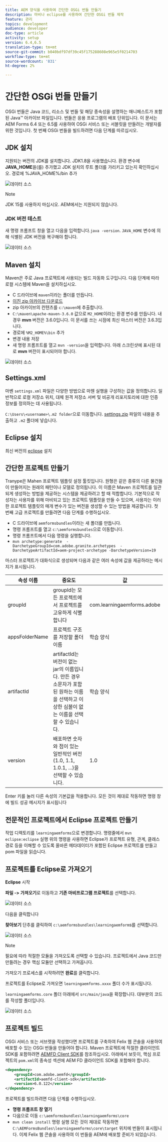 ```yaml
---
title: AEM 양식을 사용하여 간단한 OSGi 번들 만들기
description: 마비나 eclipse를 사용하여 간단한 OSGi 번들 제작
feature: 관리
topics: development
audience: developer
doc-type: article
activity: setup
version: 6.4,6.5
translation-type: tm+mt
source-git-commit: b040bdf97df39c45f175288608e965e5f0214703
workflow-type: tm+mt
source-wordcount: '831'
ht-degree: 2%

---
```



# 간단한 OSGi 번들 만들기

OSGi 번들은 Java 코드, 리소스 및 번들 및 해당 종속성을 설명하는 매니페스트가 포함된 Java™ 아카이브 파일입니다. 번들은 응용 프로그램의 배포 단위입니다. 이 문서는 AEM Forms 6.4 또는 6.5를 사용하여 OSGi 서비스 또는 서블릿을 만들려는 개발자를 위한 것입니다. 첫 번째 OSGi 번들을 빌드하려면 다음 단계를 따르십시오.


## JDK 설치

지원되는 버전의 JDK를 설치합니다. JDK1.8을 사용했습니다. 환경 변수에 **JAVA_HOME**을(를) 추가했고 JDK 설치의 루트 폴더를 가리키고 있는지 확인하십시오.
경로에 %JAVA_HOME%/bin 추가

![데이터 소스](assets/java-home.JPG)

>[!NOTE]
> JDK 15를 사용하지 마십시오. AEM에서는 지원되지 않습니다.

### JDK 버전 테스트

새 명령 프롬프트 창을 열고 다음을 입력합니다.`java -version`. `JAVA_HOME` 변수에 의해 식별된 JDK 버전을 복구해야 합니다.

![데이터 소스](assets/java-version.JPG)

## Maven 설치

Maven은 주로 Java 프로젝트에 사용되는 빌드 자동화 도구입니다. 다음 단계에 따라 로컬 시스템에 Maven을 설치하십시오.

* C 드라이브에 `maven`이라는 폴더를 만듭니다.
* [이진 zip 아카이브 다운로드](http://maven.apache.org/download.cgi)
* zip 아카이브의 컨텐츠를 `c:\maven`에 추출합니다.
* `C:\maven\apache-maven-3.6.0` 값으로 `M2_HOME`이라는 환경 변수를 만듭니다. 내 경우 **mvn** 버전은 3.6.0입니다. 이 문서를 쓰는 시점에 최신 마스터 버전은 3.6.3입니다.
* 경로에 `%M2_HOME%\bin` 추가
* 변경 내용 저장
* 새 명령 프롬프트를 열고 `mvn -version`을 입력합니다. 아래 스크린샷에 표시된 대로 **mvn** 버전이 표시되어야 합니다.

![데이터 소스](assets/mvn-version.JPG)

## Settings.xml

마벤 `settings.xml` 파일은 다양한 방법으로 마웬 실행을 구성하는 값을 정의합니다. 일반적으로 로컬 저장소 위치, 대체 원격 저장소 서버 및 비공개 리포지토리에 대한 인증 정보를 정의하는 데 사용됩니다.

`C:\Users\<username>\.m2 folder`으로 이동합니다.
[settings.zip](assets/settings.zip) 파일의 내용을 추출하고 `.m2` 폴더에 넣습니다.

## Eclipse 설치

최신 버전의 [eclipse](https://www.eclipse.org/downloads/) 설치

## 간단한 프로젝트 만들기

Tranype은 Mahen 프로젝트 템플릿 설정 툴킷입니다. 원형은 같은 종류의 다른 물건들이 만들어지는 원래의 패턴이나 모델로 정의됩니다. 이 이름은 Maven 프로젝트를 일관되게 생성하는 방법을 제공하는 시스템을 제공하려고 할 때 적합합니다. 기본적으로 작성자는 사용자를 위해 마비되고 있는 프로젝트 템플릿을 만들 수 있으며, 사용자는 이러한 프로젝트 템플릿의 매개 변수가 있는 버전을 생성할 수 있는 방법을 제공합니다.
첫 번째 고급 프로젝트를 만들려면 다음 단계를 수행하십시오.

* C 드라이브에 `aemformsbundles`이라는 새 폴더를 만듭니다.
* 명령 프롬프트를 열고 `c:\aemformsbundles`으로 이동합니다.
* 명령 프롬프트에서 다음 명령을 실행합니다.
* `mvn archetype:generate  -DarchetypeGroupId=com.adobe.granite.archetypes  -DarchetypeArtifactId=aem-project-archetype -DarchetypeVersion=19`

마스터 프로젝트가 대화식으로 생성되며 다음과 같은 여러 속성에 값을 제공하라는 메시지가 표시됩니다.

| 속성 이름 | 중요도 | 값 |
------------------------|---------------------------------------|---------------------
| groupId | groupId는 모든 프로젝트에서 프로젝트를 고유하게 식별합니다 | com.learningaemforms.adobe |
| appsFolderName | 프로젝트 구조를 저장할 폴더 이름 | 학습 양식 |
| artifactId | artifactId는 버전이 없는 jar의 이름입니다. 만든 경우 소문자가 포함된 원하는 이름을 선택하고 이상한 심볼이 없는 이름을 선택할 수 있습니다. | 학습 양식 |
| version | 배포하면 숫자와 점이 있는 일반적인 버전(1.0, 1.1, 1.0.1, ...)을 선택할 수 있습니다. | 1.0 |

Enter 키를 눌러 다른 속성의 기본값을 적용합니다.
모든 것이 제대로 작동하면 명령 창에 빌드 성공 메시지가 표시됩니다

## 전문적인 프로젝트에서 Eclipse 프로젝트 만들기

작업 디렉토리를 `learningaemforms`으로 변경합니다.
명령줄에서 `mvn eclipse:eclipse` 실행
위의 명령을 사용하면 Eclipse가 프로젝트 유형, 관계, 클래스 경로 등을 이해할 수 있도록 올바른 메타데이터가 포함된 Eclipse 프로젝트를 만들고 pom 파일을 읽습니다.

## 프로젝트를 Eclipse로 가져오기

**Eclipse** 시작

**파일 -> 가져오기**&#x200B;로 이동하고 **기존 마비프로그램 프로젝트**&#x200B;를 선택합니다.

![데이터 소스](assets/import-mvn-project.JPG)

다음을 클릭합니다

**찾아보기** 단추를 클릭하여 `c:\aemformsbundles\learningaemform`s를 선택합니다.

![데이터 소스](assets/select-mvn-project.JPG)

>[!NOTE]
>필요에 따라 적절한 모듈을 가져오도록 선택할 수 있습니다. 프로젝트에서 Java 코드만 만들려는 경우 핵심 모듈만 선택하고 가져옵니다.

가져오기 프로세스를 시작하려면 **완료**&#x200B;를 클릭합니다.

프로젝트를 Eclipse로 가져오면 `learningaemforms.xxxx` 폴더 수가 표시됩니다.

`learningaemforms.core` 폴더 아래에서 `src/main/java`을 확장합니다. 대부분의 코드를 작성할 폴더입니다.

![데이터 소스](assets/learning-core.JPG)

## 프로젝트 빌드

OSGi 서비스 또는 서브렛을 작성했다면 프로젝트를 구축하여 Felix 웹 콘솔을 사용하여 배포할 수 있는 OSGi 번들을 만들어야 합니다. Maven 프로젝트에 적절한 클라이언트 SDK를 포함하려면 [AEMFD Client SDK](https://repo.adobe.com/nexus/content/repositories/public/com/adobe/aemfd/aemfd-client-sdk/)를 참조하십시오. 아래에서 보듯이, 핵심 프로젝트의 `pom.xml`의 종속성 섹션에 AEM FD 클라이언트 SDK를 포함해야 합니다.

```xml
<dependency>
    <groupId>com.adobe.aemfd</groupId>
    <artifactId>aemfd-client-sdk</artifactId>
    <version>6.0.122</version>
</dependency>
```

프로젝트를 빌드하려면 다음 단계를 수행하십시오.

* **명령 프롬프트 창 열기**
* 다음으로 이동 `c:\aemformsbundles\learningaemforms\core`
* `mvn clean install` 명령 실행
모든 것이 제대로 작동하면 `C:\AEMFormsBundles\learningaemforms\core\target` 위치에 번들이 표시됩니다. 이제 Felix 웹 콘솔을 사용하여 이 번들을 AEM에 배포할 준비가 되었습니다.
